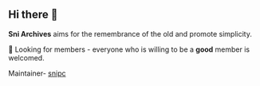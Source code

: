## Hi there 👋

**Sni Archives** aims for the remembrance of the old and promote simplicity.

🌈 Looking for members - everyone who is willing to be a **good** member is welcomed.

Maintainer- 
[snipc](https://snipc.fr.to) 

<!--

**Here are some ideas to get you started:**

🙋‍♀️ A short introduction - what is your organization all about?
🌈 Contribution guidelines - how can the community get involved?
👩‍💻 Useful resources - where can the community find your docs? Is there anything else the community should know?
🍿 Fun facts - what does your team eat for breakfast?
🧙 Remember, you can do mighty things with the power of [Markdown](https://docs.github.com/github/writing-on-github/getting-started-with-writing-and-formatting-on-github/basic-writing-and-formatting-syntax)
-->
